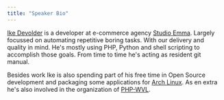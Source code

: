 ```yaml
---
title: "Speaker Bio"
---
```


[Ike Devolder](https://herecura.eu) is a developer at e-commerce agency [Studio Emma](https://www.studioemma.com). Largely focussed on automating repetitive boring tasks. With our delivery and quality in mind. He's mostly using PHP, Python and shell scripting to accomplish those goals. From time to time he's acting as resident git manual.

Besides work Ike is also spending part of his free time in Open Source development and packaging some applications for [Arch Linux](https://archlinux.org). As en extra he's also involved in the organization of [PHP-WVL](http://php-wvl.be).


